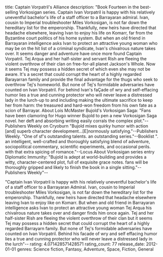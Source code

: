 title: Captain Vorpatril's Alliance
description: "Book Fourteen in the best-selling Vorkosigan series. Captain Ivan Vorpatril is happy with his relatively uneventful bachelor's life of a staff officer to a Barrayaran admiral.  Ivan, cousin to Imperial troubleshooter Miles Vorkosigan, is not far down the hereditary list for the emperorship.  Thankfully, new heirs have directed that headache elsewhere, leaving Ivan to enjoy his life on Komarr, far from the Byzantine court politics of his home system.  But when an old friend in Barrayaran intelligence asks Ivan to protect an attractive young woman who may be on the hit list of a criminal syndicate, Ivan's chivalrous nature takes over.  It seems danger and adventure have once more found Captain Vorpatril. Tej Arqua and her half-sister and servant Rish are fleeing the violent overthrow of their clan on free-for-all planet Jackson's Whole.  Now it seems Tej may possess a hidden secret of which even she may not be aware.  It's a secret that could corrupt the heart of a highly regarded Barayarran family and provide the final advantage for the thugs who seek to overthrow Tej's homeworld.  But none of Tej's formidable adversaries have counted on Ivan Vorpatril.  For behind Ivan's fa&Ccedil;ade of wry and self-effacing humor lies a true and cunning protector who will never leave a distressed lady in the lurch-up to and including making the ultimate sacrifice to keep her from harm: the treasured and hard-won freedom from his own fate as a scion of Barrayar.  About Lois McMaster Bujold's Vorkosigan Saga:  "Fans have been clamoring for Hugo winner Bujold to pen a new Vorkosigan Saga novel. her deft and absorbing writing easily corrals the complex plot."--Publishers Weekly on Cryoburn  "Bujold mixes quirky humor with action [and] superb character development...[E]normously satisfying."--Publishers Weekly. "One of sf's outstanding talents. an outstanding series."--Booklist ". an intelligent, well-crafted and thoroughly satisfying blend of adventure, sociopolitical commentary, scientific experiments, and occasional perils. with that extra spicing of romance."--Locus About Vorkosigan series entry Diplomatic Immunity: "Bujold is adept at world-building and provides a witty, character-centered plot, full of exquisite grace notes. fans will be thoroughly gripped and likely to finish the book in a single sitting."--Publishers Weekly"--

"Captain Ivan Vorpatril is happy with his relatively uneventful bachelor's life of a staff officer to a Barrayaran Admiral. Ivan, cousin to Imperial troubleshooter Miles Vorkosigan, is not far down the hereditary list for the emperorship. Thankfully, new heirs have directed that headache elsewhere leaving Ivan to enjoy like on Komarr. But when and old friend in Barrayaran intelligence asks Ivan to protect an attractive young woman Tej Arqua his chivalrous nature takes over and danger finds him once again. Tej and her half-sister Rish are fleeing the violent overthrow of their clan but it seems Tej may possess a hidden secret that could corrupt the heart of a highly regarded Barrayarn family. But none of Tej's formidable adversaries have counted on Ivan Vorpatril. Behind his facade of wry and self effacing humor lies a true and cunning protector who will never leave a distressed lady in the lurch"--
rating: 4.071428571428571
rating_count: 77
release_date: 2012-01-01
genres: Science fiction, Fantasy, Adventure, Space, Fiction, General